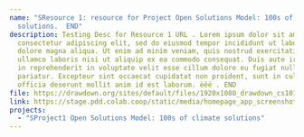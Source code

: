 ```yaml
---
name: "SResource 1: resource for Project Open Solutions Model: 100s of climate
  solutions.  END"
description: Testing Desc for Resource 1 URL . Lorem ipsum dolor sit amet,
  consectetur adipiscing elit, sed do eiusmod tempor incididunt ut labore et
  dolore magna aliqua. Ut enim ad minim veniam, quis nostrud exercitation
  ullamco laboris nisi ut aliquip ex ea commodo consequat. Duis aute irure dolor
  in reprehenderit in voluptate velit esse cillum dolore eu fugiat nulla
  pariatur. Excepteur sint occaecat cupidatat non proident, sunt in culpa qui
  officia deserunt mollit anim id est laborum. èêë . END
file: https://drawdown.org/sites/default/files/1920x1080_drawdown_cs101_poster01_0.jpg
link: https://stage.pdd.colab.coop/static/media/homepage_app_screenshot.666222be.jpg
projects:
  - "SProject1 Open Solutions Model: 100s of climate solutions"
---
```


